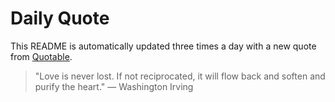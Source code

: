 # Daily Quote


This README is automatically updated three times a day with a new quote from [Quotable](https://github.com/lukePeavey/quotable).


















> "Love is never lost. If not reciprocated, it will flow back and soften and purify the heart."
> — Washington Irving
